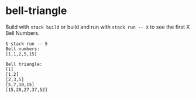 # bell-triangle
Build with `stack build` or build and run with `stack run -- X` to see the first X Bell Numbers.

```
$ stack run -- 5
Bell numbers:
[1,1,2,5,15]

Bell triangle:
[1]
[1,2]
[2,3,5]
[5,7,10,15]
[15,20,27,37,52]
```